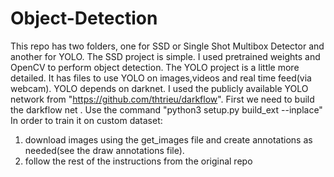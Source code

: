 # Object-Detection
This repo has two folders, one for SSD or Single Shot Multibox Detector and another for YOLO.
The SSD project is simple. I used pretrained weights and OpenCV to perform object detection.
The YOLO project is a little more detailed.
It has files to use YOLO on images,videos and real time feed(via webcam). YOLO depends on darknet. I used the publicly available YOLO 
network from "https://github.com/thtrieu/darkflow". 
First we need to build the darkflow net . 
Use the command "python3 setup.py build_ext --inplace"
In order to train it on custom dataset:
  1. download images using the get_images file and create annotations as needed(see the draw annotations file). 
  2. follow the rest of the instructions from the original repo
   
